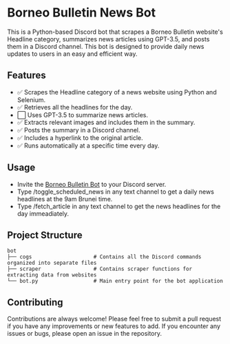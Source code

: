 # Borneo Bulletin News Bot
This is a Python-based Discord bot that scrapes a Borneo Bulletin website's Headline category, summarizes news articles using GPT-3.5, and posts them in a Discord channel. This bot is designed to provide daily news updates to users in an easy and efficient way.

## Features
- ✅ Scrapes the Headline category of a news website using Python and Selenium. 
- ✅ Retrieves all the headlines for the day. 
- ⬜ Uses GPT-3.5 to summarize news articles.
- ✅ Extracts relevant images and includes them in the summary. 
- ✅ Posts the summary in a Discord channel.
- ✅ Includes a hyperlink to the original article. 
- ✅ Runs automatically at a specific time every day. 

## Usage
* Invite the [Borneo Bulletin Bot](https://discord.com/api/oauth2/authorize?client_id=1097394756985819136&permissions=2147485696&scope=bot) to your Discord server. 
* Type /toggle_scheduled_news in any text channel to get a daily news headlines at the 9am Brunei time.
* Type /fetch_article in any text channel to get the news headlines for the day immeadiately.

## Project Structure

```
bot
├── cogs                    # Contains all the Discord commands organized into separate files
├── scraper                 # Contains scraper functions for extracting data from websites
└── bot.py                  # Main entry point for the bot application
```

## Contributing
Contributions are always welcome! Please feel free to submit a pull request if you have any improvements or new features to add. If you encounter any issues or bugs, please open an issue in the repository.
